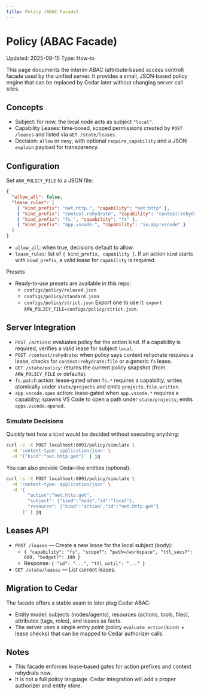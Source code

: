 ```yaml
---
title: Policy (ABAC Facade)
---
```


# Policy (ABAC Facade)

Updated: 2025-09-15
Type: How‑to

This page documents the interim ABAC (attribute‑based access control) facade used by the unified server. It provides a small, JSON‑based policy engine that can be replaced by Cedar later without changing server call sites.

## Concepts
- Subject: for now, the local node acts as subject `"local"`.
- Capability Leases: time‑boxed, scoped permissions created by `POST /leases` and listed via `GET /state/leases`.
- Decision: `allow` or `deny`, with optional `require_capability` and a JSON `explain` payload for transparency.

## Configuration
Set `ARW_POLICY_FILE` to a JSON file:

```json
{
  "allow_all": false,
  "lease_rules": [
    { "kind_prefix": "net.http.", "capability": "net:http" },
    { "kind_prefix": "context.rehydrate", "capability": "context:rehydrate:file" },
    { "kind_prefix": "fs.", "capability": "fs" },
    { "kind_prefix": "app.vscode.", "capability": "io:app:vscode" }
  ]
}
```

- `allow_all`: when true, decisions default to allow.
- `lease_rules`: list of `{ kind_prefix, capability }`. If an action `kind` starts with `kind_prefix`, a valid lease for `capability` is required.

Presets
- Ready‑to‑use presets are available in this repo:
  - `configs/policy/relaxed.json`
  - `configs/policy/standard.json`
  - `configs/policy/strict.json`
  Export one to use it: `export ARW_POLICY_FILE=configs/policy/strict.json`.

## Server Integration
- `POST /actions`: evaluates policy for the action kind. If a capability is required, verifies a valid lease for subject `local`.
- `POST /context/rehydrate`: when policy says context rehydrate requires a lease, checks for `context:rehydrate:file` or a generic `fs` lease.
- `GET /state/policy`: returns the current policy snapshot (from `ARW_POLICY_FILE` or defaults).
- `fs.patch` action: lease‑gated when `fs.*` requires a capability; writes atomically under `state/projects` and emits `projects.file.written`.
 - `app.vscode.open` action: lease‑gated when `app.vscode.*` requires a capability; spawns VS Code to open a path under `state/projects`; emits `apps.vscode.opened`.

### Simulate Decisions
Quickly test how a `kind` would be decided without executing anything:

```bash
curl -s -X POST localhost:8091/policy/simulate \
  -H 'content-type: application/json' \
  -d '{"kind":"net.http.get"}' | jq
```

You can also provide Cedar-like entities (optional):

```bash
curl -s -X POST localhost:8091/policy/simulate \
  -H 'content-type: application/json' \
  -d '{
        "action":"net.http.get",
        "subject": {"kind":"node","id":"local"},
        "resource": {"kind":"action","id":"net.http.get"}
      }' | jq
```

## Leases API
- `POST /leases` — Create a new lease for the local subject (body):
  - `{ "capability": "fs", "scope?": "path=/workspace", "ttl_secs?": 600, "budget?": 100 }`
  - Response: `{ "id": "...", "ttl_until": "..." }`
- `GET /state/leases` — List current leases.

## Migration to Cedar
The facade offers a stable seam to later plug Cedar ABAC:
- Entity model: subjects (nodes/agents), resources (actions, tools, files), attributes (tags, roles), and leases as facts.
- The server uses a single entry point (policy `evaluate_action(kind)` + lease checks) that can be mapped to Cedar authorizer calls.

## Notes
- This facade enforces lease‑based gates for action prefixes and context rehydrate now.
- It is not a full policy language. Cedar integration will add a proper authorizer and entity store.
